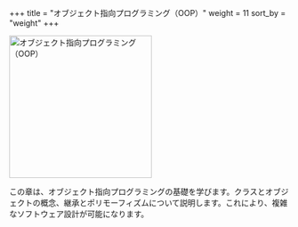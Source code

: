 +++
title = "オブジェクト指向プログラミング（OOP）"
weight = 11
sort_by = "weight"
+++

<img src="https://i.imgur.com/nDi4WCF.png" alt="オブジェクト指向プログラミング（OOP）" width="256">

この章は、オブジェクト指向プログラミングの基礎を学びます。クラスとオブジェクトの概念、継承とポリモーフィズムについて説明します。これにより、複雑なソフトウェア設計が可能になります。
